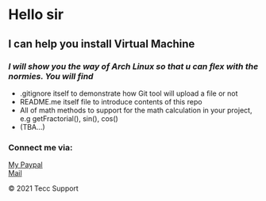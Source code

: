 # Hello sir
## I can help you install Virtual Machine
### _I will show you the way of Arch Linux so that u can flex with the normies. You will find_

* .gitignore itself to demonstrate how Git tool will upload a file or not
* README.me itself file to introduce contents of this repo
* All of math methods to support for the math calculation in your project, e.g getFractorial(), sin(), cos()
* (TBA...) 

### Connect me via: 
[My Paypal](https://www.paypal.com/vn/home)  
[Mail](truongminhtuan0802@gmail.com)

© 2021 Tecc Support
